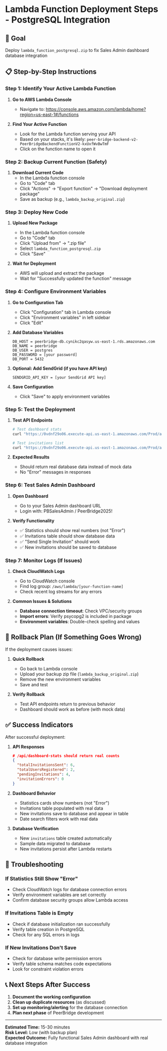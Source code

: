# Lambda Function Deployment Steps - PostgreSQL Integration

## 🎯 Goal
Deploy `lambda_function_postgresql.zip` to fix Sales Admin dashboard database integration

## 📋 Step-by-Step Instructions

### **Step 1: Identify Your Active Lambda Function**

1. **Go to AWS Lambda Console**
   - Navigate to: https://console.aws.amazon.com/lambda/home?region=us-east-1#/functions
   
2. **Find Your Active Function**
   - Look for the Lambda function serving your API
   - Based on your stacks, it's likely: `peer-bridge-backend-v2-PeerBridgeBackendFunctionV2-kxUxfWvBwTmF`
   - Click on the function name to open it

### **Step 2: Backup Current Function (Safety)**

1. **Download Current Code**
   - In the Lambda function console
   - Go to "Code" tab
   - Click "Actions" → "Export function" → "Download deployment package"
   - Save as backup (e.g., `lambda_backup_original.zip`)

### **Step 3: Deploy New Code**

1. **Upload New Package**
   - In the Lambda function console
   - Go to "Code" tab
   - Click "Upload from" → ".zip file"
   - Select `lambda_function_postgresql.zip`
   - Click "Save"

2. **Wait for Deployment**
   - AWS will upload and extract the package
   - Wait for "Successfully updated the function" message

### **Step 4: Configure Environment Variables**

1. **Go to Configuration Tab**
   - Click "Configuration" tab in Lambda console
   - Click "Environment variables" in left sidebar
   - Click "Edit"

2. **Add Database Variables**
   ```
   DB_HOST = peerbridge-db.cynikc2qasyw.us-east-1.rds.amazonaws.com
   DB_NAME = peerbridge
   DB_USER = postgres
   DB_PASSWORD = [your password]
   DB_PORT = 5432
   ```

3. **Optional: Add SendGrid (if you have API key)**
   ```
   SENDGRID_API_KEY = [your SendGrid API key]
   ```

4. **Save Configuration**
   - Click "Save" to apply environment variables

### **Step 5: Test the Deployment**

1. **Test API Endpoints**
   ```bash
   # Test dashboard stats
   curl "https://0vdnf29o06.execute-api.us-east-1.amazonaws.com/Prod/api/dashboard-stats"
   
   # Test invitations list
   curl "https://0vdnf29o06.execute-api.us-east-1.amazonaws.com/Prod/api/invitations"
   ```

2. **Expected Results**
   - Should return real database data instead of mock data
   - No "Error" messages in responses

### **Step 6: Test Sales Admin Dashboard**

1. **Open Dashboard**
   - Go to your Sales Admin dashboard URL
   - Login with: PBSalesAdmin / PeerBridge2025!

2. **Verify Functionality**
   - ✅ Statistics should show real numbers (not "Error")
   - ✅ Invitations table should show database data
   - ✅ "Send Single Invitation" should work
   - ✅ New invitations should be saved to database

### **Step 7: Monitor Logs (If Issues)**

1. **Check CloudWatch Logs**
   - Go to CloudWatch console
   - Find log group: `/aws/lambda/[your-function-name]`
   - Check recent log streams for any errors

2. **Common Issues & Solutions**
   - **Database connection timeout**: Check VPC/security groups
   - **Import errors**: Verify psycopg2 is included in package
   - **Environment variables**: Double-check spelling and values

## 🚨 Rollback Plan (If Something Goes Wrong)

If the deployment causes issues:

1. **Quick Rollback**
   - Go back to Lambda console
   - Upload your backup zip file (`lambda_backup_original.zip`)
   - Remove the new environment variables
   - Save and test

2. **Verify Rollback**
   - Test API endpoints return to previous behavior
   - Dashboard should work as before (with mock data)

## ✅ Success Indicators

After successful deployment:

1. **API Responses**
   ```json
   # /api/dashboard-stats should return real counts
   {
     "totalInvitationsSent": 6,
     "totalUsersRegistered": 2,
     "pendingInvitations": 4,
     "invitationErrors": 0
   }
   ```

2. **Dashboard Behavior**
   - Statistics cards show numbers (not "Error")
   - Invitations table populated with real data
   - New invitations save to database and appear in table
   - Date search filters work with real data

3. **Database Verification**
   - New `invitations` table created automatically
   - Sample data migrated to database
   - New invitations persist after Lambda restarts

## 🔧 Troubleshooting

### **If Statistics Still Show "Error"**
- Check CloudWatch logs for database connection errors
- Verify environment variables are set correctly
- Confirm database security groups allow Lambda access

### **If Invitations Table is Empty**
- Check if database initialization ran successfully
- Verify table creation in PostgreSQL
- Check for any SQL errors in logs

### **If New Invitations Don't Save**
- Check for database write permission errors
- Verify table schema matches code expectations
- Look for constraint violation errors

## 📞 Next Steps After Success

1. **Document the working configuration**
2. **Clean up duplicate resources** (as discussed)
3. **Set up monitoring/alerting** for the database connection
4. **Plan next phase** of PeerBridge development

---

**Estimated Time:** 15-30 minutes  
**Risk Level:** Low (with backup plan)  
**Expected Outcome:** Fully functional Sales Admin dashboard with real database integration
